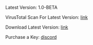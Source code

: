 Latest Version: 1.0-BETA

VirusTotal Scan For Latest Version: [link](https://www.virustotal.com/gui/file/5466b3dc1ab72905ad17107d062cfb56e817ffe37ef6354cb0d93c30ae27cf72?nocache=1)

Download Latest Version: [link](https://github.com/TBNClient/Releases/releases/latest)

Purchase a Key: [discord](https://discord.gg/3TKUrDCvuv)
